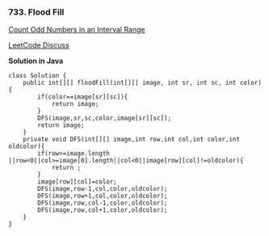 ### 733. Flood Fill

[Count Odd Numbers in an Interval Range](https://leetcode.com/problems/flood-fill/?envType=study-plan&id=graph-i)

[LeetCode Discuss](https://leetcode.com/problems/flood-fill/discuss/2686766/Java-DFS-solution-oror-easy-and-understanding)

**Solution in Java**

```
class Solution {
    public int[][] floodFill(int[][] image, int sr, int sc, int color) {
        if(color==image[sr][sc]){
            return image;
        }
        DFS(image,sr,sc,color,image[sr][sc]);
        return image;
    }
    private void DFS(int[][] image,int row,int col,int color,int oldcolor){
        if(row>=image.length ||row<0||col>=image[0].length||col<0||image[row][col]!=oldcolor){
            return ;
        }
        image[row][col]=color;
        DFS(image,row-1,col,color,oldcolor);
        DFS(image,row+1,col,color,oldcolor);
        DFS(image,row,col-1,color,oldcolor);
        DFS(image,row,col+1,color,oldcolor);
    }
}
```